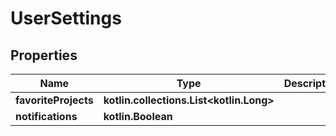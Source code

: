 
# UserSettings

## Properties
Name | Type | Description | Notes
------------ | ------------- | ------------- | -------------
**favoriteProjects** | **kotlin.collections.List&lt;kotlin.Long&gt;** |  |  [optional]
**notifications** | **kotlin.Boolean** |  |  [optional]



